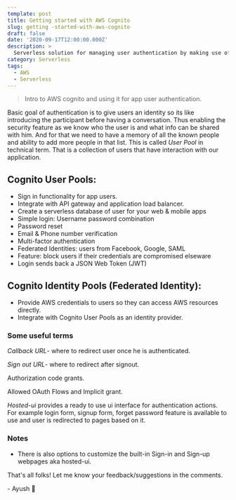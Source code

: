 ```yaml
---
template: post
title: Getting started with AWS Cognito
slug: getting -started-with-aws-cognito
draft: false
date: '2020-09-17T12:00:00.000Z'
description: >
  Serverless solution for managing user authentication by making use of aws Cognito
category: Serverless
tags:
  - AWS
  - Serverless
---
```


> Intro to AWS cognito and using it for app user authentication.

Basic goal of authentication is to give users an identity so its like introducing the participant before having a conversation. Thus enabling the security feature as we know who the user is and what info can be shared with him. And for that we need to have a memory of all the known people and ability to add more people in that list. This is called *User Pool* in technical term. That is a collection of users that have interaction with our application.

## Cognito User Pools:
- Sign in functionality for app users.
- Integrate with API gateway and application load balancer.
- Create a serverless database of user for your web & mobile apps
- Simple login: Username password combination
- Password reset
- Email & Phone number verification
- Multi-factor authentication
- Federated Identities: users from Facebook, Google, SAML
- Feature: block users if their credentials are compromised elseware
- Login sends back a JSON Web Token (JWT)

## Cognito Identity Pools (Federated Identity):
- Provide AWS credentials to users so they can access AWS resources directly.
- Integrate with Cognito User Pools as an identity provider.

### Some useful terms

*Callback URL*- where to redirect user once he is authenticated.

*Sign out URL*- where to redirect after signout.

Authorization code grants.

Allowed OAuth Flows and Implicit grant.

*Hosted-ui* provides a ready to use ui interface for authentication actions. For example login form, signup form, forget password feature is available to use and user is redirected to pages based on it.

### Notes
- There is also options to customize the built-in Sign-in and Sign-up webpages aka hosted-ui.

That's all folks! Let me know your feedback/suggestions in the comments.

\- Ayush 🙂